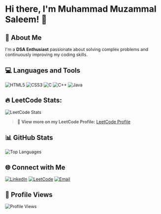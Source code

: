 # Hi there, I'm Muhammad Muzammal Saleem! 👋

## 🚀 About Me
I'm a **DSA Enthusiast** passionate about solving complex problems and continuously improving my coding skills.

## 💻 Languages and Tools
![HTML5](https://img.shields.io/badge/HTML5-E34F26?style=for-the-badge&logo=html5&logoColor=white)
![CSS3](https://img.shields.io/badge/CSS3-1572B6?style=for-the-badge&logo=css3&logoColor=white)
![C](https://img.shields.io/badge/C-00599C?style=for-the-badge&logo=c&logoColor=white)
![C++](https://img.shields.io/badge/C%2B%2B-00599C?style=for-the-badge&logo=c%2B%2B&logoColor=white)
![Java](https://img.shields.io/badge/Java-007396?style=for-the-badge&logo=java&logoColor=white)

## 🔥 LeetCode Stats:
![LeetCode Stats](https://leetcard.jacoblin.cool/Muzammal-Saleem?theme=dark&font=Karma&ext=heatmap&streak=true)

> 🚀 **View more on my LeetCode Profile:** [LeetCode Profile](https://leetcode.com/u/Muzammal-Saleem/)

## 📊 GitHub Stats
![Top Languages](https://github-readme-stats.vercel.app/api/top-langs/?username=Muzammal-Saleem&layout=compact&theme=dark)

## 🌐 Connect with Me
[![LinkedIn](https://img.shields.io/badge/LinkedIn-0077B5?style=for-the-badge&logo=linkedin&logoColor=white)](https://www.linkedin.com/in/muhammad-muzammal-saleem-9052a72ab/)
[![LeetCode](https://img.shields.io/badge/LeetCode-FFA116?style=for-the-badge&logo=leetcode&logoColor=black)](https://leetcode.com/u/Muzammal-Saleem/)
[![Email](https://img.shields.io/badge/Email-D14836?style=for-the-badge&logo=gmail&logoColor=white)](mailto:chmuzammal115@gmail.com)

## 🔄 Profile Views
![Profile Views](https://komarev.com/ghpvc/?username=Muzammal-Saleem&label=Profile%20Views&color=0e75b6&style=flat)
